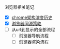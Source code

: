 浏览器相关笔记
* [x] [chrome架构演变历史](./浏览器多进程架构的进化史.md)
* [x] [浏览器同源策略](./同源策略.md)
* [ ] 从url到显示的全部流程
	* [ ] 浏览器导航流程
	* [ ] 浏览器渲染流程